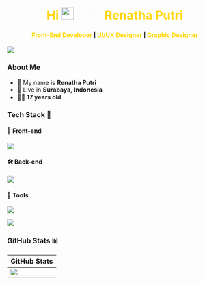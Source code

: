 <h1 align="center">
  <span style="color:#FFD700;">Hi</span> <img src="https://github.com/TheDudeThatCode/TheDudeThatCode/blob/master/Assets/Hi.gif" width="29px">
  <span style="color:#fafafa;">, I'm </span>
  <a href="https://github.com/RenathaPutri" style="color:#FFD700;text-decoration: none;">
    <span style="color:#FFD700;">Renatha Putri</span>
  </a>
</h1>

<h4 align="center" style="color:#FFD700;"> Front-End Developer <a href="/">|</a> UI/UX Designer <a href="/">|</a> Graphic Designer </h4>

<img src="https://user-images.githubusercontent.com/73097560/115834477-dbab4500-a447-11eb-908a-139a6edaec5c.gif"/>

### About Me
- 👧 My name is **Renatha Putri**  
- 🏡 Live in **Surabaya, Indonesia**  
- 🤸‍♀️ **17 years old**  

### Tech Stack 🚀

#### 🎨 Front-end
<p>
  <a href="https://skillicons.dev">
    <img src="https://skillicons.dev/icons?i=html,css,js,dotnet,wordpress,bootstrap,tailwind,react,alpinejs" />
  </a>
</p>

#### 🛠 Back-end
<p>
  <a href="https://skillicons.dev">
    <img src="https://skillicons.dev/icons?i=js,php,laravel,express,py,django,mysql,sqlite,java" />
  </a>
</p>

#### 🔧 Tools
<p>
  <a href="https://skillicons.dev">
    <img src="https://skillicons.dev/icons?i=vercel,postman,vscode,figma,github,anaconda,bash,netlify,nginx,ps,sublime,stackoverflow,gcp" />
  </a>
</p>

<img src="https://user-images.githubusercontent.com/73097560/115834477-dbab4500-a447-11eb-908a-139a6edaec5c.gif">

### GitHub Stats 📊
| GitHub Stats |
| --- |
| <img src="https://github-readme-stats-git-masterrstaa-rickstaa.vercel.app/api?username=RenathaPutri&show_icons=true&include_all_commits=true&count_private=true&theme=tokyonight&title_color=FFD700&icon_color=FFD700&text_color=FFD700" /> |

